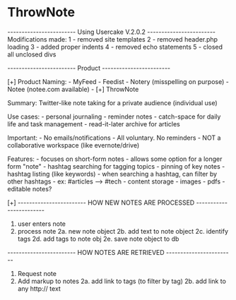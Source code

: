 # ThrowNote

------------------------ Using Usercake V.2.0.2 ------------------------
Modifications made:
1 - removed site templates
2 - removed header.php loading
3 - added proper indents
4 - removed echo statements
5 - closed all unclosed divs

------------------------ Product ------------------------

[+] Product Naming:
	- MyFeed
	- Feedist
	- Notery (misspelling on purpose)
	- Notee (notee.com available)
	- [+] ThrowNote

Summary: Twitter-like note taking for a private audience (individual use)

Use cases:
	- personal journaling
	- reminder notes
	- catch-space for daily life and task management
	- read-it-later archive for articles

Important:
	- No emails/notifications
	- All voluntary. No reminders
	- NOT a collaborative workspace (like evernote/drive)

Features:
	- focuses on short-form notes
	- allows some option for a longer form "note"
	- hashtag searching for tagging topics
	- pinning of key notes
	- hashtag listing (like keywords)
		- when searching a hashtag, can filter by other hashtags
		- ex: #articles --> #tech
	- content storage
		- images
		- pdfs
	- editable notes?

[+] ------------------------ HOW NEW NOTES ARE PROCESSED ------------------------
1. user enters note
2. process note
	2a. new note object
	2b. add text to note object
	2c. identify tags
	2d. add tags to note obj
	2e. save note object to db

------------------------ HOW NOTES ARE RETRIEVED ------------------------
1. Request note
2. Add markup to notes
	2a. add link to tags (to filter by tag)
	2b. add link to any http:// text
